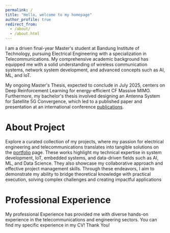 ```yaml
---
permalink: /
title: "Hello, welcome to my homepage"
author_profile: true
redirect_from: 
  - /about/
  - /about.html
---
```


I am a driven final-year Master's student at Bandung Institute of Technology, pursuing Electrical Engineering with a specialization in Telecommunications. My comprehensive academic background has equipped me with a solid understanding of wireless communication systems, network system development, and advanced concepts such as AI, ML, and IoT.

My ongoing Master's Thesis, expected to conclude in July 2025, centers on Deep Reinforcement Learning for energy-efficient CF Massive MIMO. 
Furthermore, my bachelor's thesis involved designing an Antenna System for Satellite 5G Convergence, which led to a published paper and presentation at an international conference [publications](https://triskacahayati.github.io/publications/).
 

About Project
======

Explore a curated collection of my projects, where my passion for electrical engineering and telecommunications translates into tangible solutions on the [portfolio](https://triskacahayati.github.io/portfolio/) page. These works highlight my technical expertise in system development, IoT, embedded systems, and data-driven fields such as AI, ML, and Data Science. They also showcase my collaborative approach and effective project management skills. Through these endeavors, I aim to demonstrate my ability to bridge theoretical knowledge with practical execution, solving complex challenges and creating impactful applications

Professional Experience
======
My professional Experience has provided me with diverse hands-on experience in the telecommunications and engineering sectors. You can find my specific experience in my CV! 
Thank You! 
